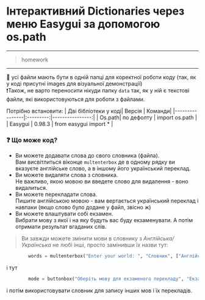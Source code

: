 # Інтерактивний Dictionaries через меню Easygui за допомогою os.path
****
>homework
****
:eyes: усі файли мають бути в одній папці для коректної роботи коду
(так, як у коді присутні images для візуальної демонстрації)\
:exclamation:Також, не варто переносити нікуди папку `data` так, як у ній є текстові файли, які використовуються для роботи з файлами.

Потрібно встановити:
| Дві бібліотеки у коді| Версія | Команди|
|----------------|:---------:|----------------:|
| Os.path| по дефолту | import os.path |
| Easygui | 0.98.3 | from easygui import * |

### :question: Що може код?

+ Ви можете додавати слова до свого словника (файла).\
Вам висвітлиться віконце `multenterbox` де в одному рядку ви вказуєте англійське слово, а в іншому його український переклад.
+ Ви можете видаляти слова з словника.\
Не важливо, якою мовою ви введете слово для видалення - воно видалиться.
+ Ви можете перекладати слова.\
Пишите англійською мовою - вам вертається український переклад і навпаки (якщо слово було додане у файл, звісно ж)
+ Ви можете влаштувати собі екзамен.\
Вибрати мову з якої і на яку будуть вас буду екзаменувати. А потім отримати результат вгаданих слів.

> Ви завжди можете змінити мови в словнику з _Англійська/Українська_ не любі інші, просто замінивши їх назви тут:

```Python
        words = multenterbox("Enter your world: ", "Словник", ["Англійська", "Українська"])
```
і тут

```Python
        mode = buttonbox("Оберіть мову для екзаменого перекладу", "Екзамен", ["En", "Ua"],'2.gif')
```
і потім використовувати словник для запису інших мов і їх перекладів.
